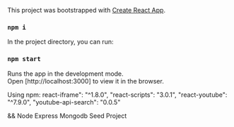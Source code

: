 This project was bootstrapped with [Create React App](https://github.com/facebook/create-react-app).

### `npm i`

In the project directory, you can run:

### `npm start`

Runs the app in the development mode.<br>
Open [http://localhost:3000] to view it in the browser.

Using npm:
react-iframe": "^1.8.0",
"react-scripts": "3.0.1",
"react-youtube": "^7.9.0",
"youtube-api-search": "0.0.5"

&& Node Express Mongodb Seed Project
